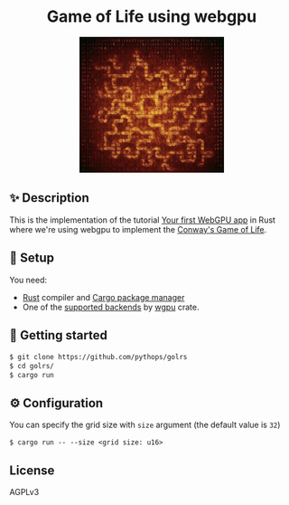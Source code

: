<div align="center">
    <h1>Game of Life using webgpu</h1>
    <img src="assets/demo.jpg">
</div>

## ✨ Description

This is the implementation of the tutorial [Your first WebGPU app](https://codelabs.developers.google.com/your-first-webgpu-app) in Rust where we're using webgpu to implement the [Conway's Game of Life](https://en.wikipedia.org/wiki/Conway%27s_Game_of_Life).

## 🔌 Setup

You need:

- [Rust](https://www.rust-lang.org/) compiler and [Cargo package manager](https://doc.rust-lang.org/cargo/)
- One of the [supported backends](https://github.com/gfx-rs/wgpu#supported-platforms) by [wgpu](https://github.com/gfx-rs/wgpu) crate.

## 🚀 Getting started

```
$ git clone https://github.com/pythops/golrs
$ cd golrs/
$ cargo run
```

## ⚙️ Configuration

You can specify the grid size with `size` argument (the default value is `32`)

```
$ cargo run -- --size <grid size: u16>

```

## License

AGPLv3
